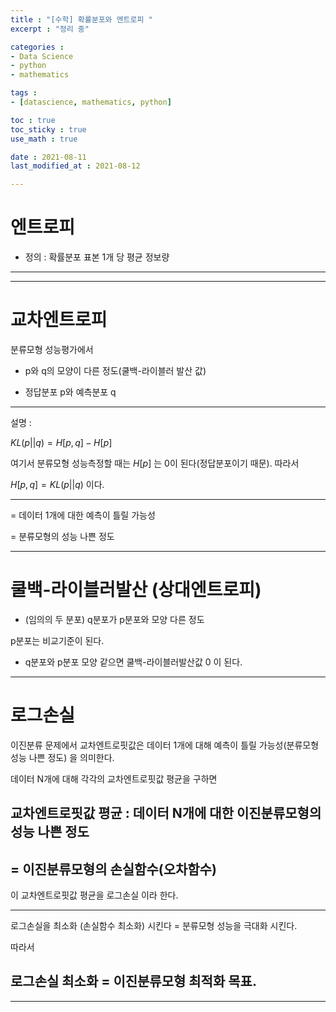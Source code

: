```yaml
---
title : "[수학] 확률분포와 엔트로피 "
excerpt : "정리 중"

categories : 
- Data Science
- python
- mathematics

tags : 
- [datascience, mathematics, python]

toc : true 
toc_sticky : true 
use_math : true

date : 2021-08-11
last_modified_at : 2021-08-12

---
```


# 엔트로피

- 정의 : 확률분포 표본 1개 당 평균 정보량 
---

---


# 교차엔트로피 
분류모형 성능평가에서 

- p와 q의 모양이 다른 정도(쿨백-라이블러 발산 값)

- 정답분포 p와 예측분포 q

---
설명 : 

$KL(p\vert \vert q) = H[p,q] - H[p]$

여기서 분류모형 성능측정할 때는 $H[p]$ 는 0이 된다(정답분포이기 때문). 따라서 

$H[p,q] = KL(p\vert \vert q)$ 이다. 

---

= 데이터 1개에 대한 예측이 틀릴 가능성

= 분류모형의 성능 나쁜 정도

---

# 쿨백-라이블러발산 (상대엔트로피)
- (임의의 두 분포) q분포가 p분포와 모양 다른 정도

p분포는 비교기준이 된다. 

- q분포와 p분포 모양 같으면 쿨백-라이블러발산값 0 이 된다. 


---

# 로그손실

이진분류 문제에서 교차엔트로핏값은 데이터 1개에 대해 예측이 틀릴 가능성(분류모형 성능 나쁜 정도) 을 의미한다. 

데이터 N개에 대해 각각의 교차엔트로핏값 평균을 구하면 

## 교차엔트로핏값 평균 : 데이터 N개에 대한 이진분류모형의 성능 나쁜 정도 

## = 이진분류모형의 손실함수(오차함수)

이 교차엔트로핏값 평균을 로그손실 이라 한다. 

---

로그손실을 최소화 (손실함수 최소화) 시킨다 = 분류모형 성능을 극대화 시킨다. 

따라서 

## 로그손실 최소화 = 이진분류모형 최적화 목표. 

---








